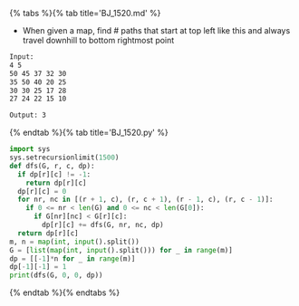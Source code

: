 {% tabs %}{% tab title='BJ_1520.md' %}

* When given a map, find # paths that start at top left like this and always travel downhill to bottom rightmost point

```txt
Input:
4 5
50 45 37 32 30
35 50 40 20 25
30 30 25 17 28
27 24 22 15 10

Output: 3
```

{% endtab %}{% tab title='BJ_1520.py' %}

```py
import sys
sys.setrecursionlimit(1500)
def dfs(G, r, c, dp):
  if dp[r][c] != -1:
    return dp[r][c]
  dp[r][c] = 0
  for nr, nc in [(r + 1, c), (r, c + 1), (r - 1, c), (r, c - 1)]:
    if 0 <= nr < len(G) and 0 <= nc < len(G[0]):
      if G[nr][nc] < G[r][c]:
        dp[r][c] += dfs(G, nr, nc, dp)
  return dp[r][c]
m, n = map(int, input().split())
G = [list(map(int, input().split())) for _ in range(m)]
dp = [[-1]*n for _ in range(m)]
dp[-1][-1] = 1
print(dfs(G, 0, 0, dp))
```

{% endtab %}{% endtabs %}
